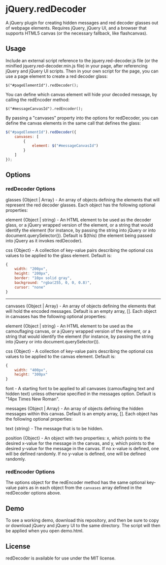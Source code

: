 
# jQuery.redDecoder

A jQuery plugin for creating hidden messages and red decoder glasses out of webpage elements. Requires jQuery, jQuery UI, and a browser that supports HTML5 canvas (or the necessary fallback, like flashcanvas).

## Usage

Include an external script reference to the jquery.red-decoder.js file (or the minified jquery.red-decoder.min.js file) in your page, after referencing jQuery and jQuery UI scripts. Then in your own script for the page, you can use a page element to create a red decoder glass:

`$("#pageElementId").redDecoder();`

You can define which canvas element will hide your decoded message, by calling the redEncoder method:

`$("#messageCanvasId").redEncoder();`

By passing a "canvases" property into the options for redDecoder, you can define the canvas elements in the same call that defines the glass:

```javascript
$("#pageElementId").redDecoder({
	canvases: [
		{
			element: $("#messageCanvasId")
		}
	]
});
```

## Options

### redDecoder Options

glasses {Object | Array} - An array of objects defining the elements that will represent the red decoder glasses. Each object has the following optional properties:

element {Object | string} - An HTML element to be used as the decoder glass, or a jQuery wrapped version of the element, or a string that would identify the element (for instance, by passing the string into jQuery or into document.querySelector()). Default is $(this) (the element being passed into jQuery as it invokes redDecoder).
	
css {Object} - A collection of key-value pairs describing the optional css values to be applied to the glass element. Default is:

```javascript
{
	width: "200px",
	height: "200px",
	border: "10px solid gray",
	background: "rgba(255, 0, 0, 0.8)",
	cursor: "none"
}
```

---

canvases {Object | Array} - An array of objects defining the elements that will hold the encoded messages. Default is an empty array, []. Each object in canvases has the following optional properties:

element {Object | string} - An HTML element to be used as the camouflaging canvas, or a jQuery wrapped version of the element, or a string that would identify the element (for instance, by passing the string into jQuery or into document.querySelector()).

css {Object} - A collection of key-value pairs describing the optional css values to be applied to the canvas element. Default is:

```javascript
{
	width: "400px",
	height: "300px"
}
```

font - A starting font to be applied to all canvases (camouflaging text and hidden text) unless otherwise specified in the messages option. Default is "14px Times New Roman".

messages {Object | Array} - An array of objects defining the hidden messages within this canvas. Default is an empty array, []. Each object has the following optional properties:
	
text {string} - The message that is to be hidden.

position {Object} - An object with two properties: x, which points to the desired x-value for the message in the canvas, and y, which points to the desired y-value for the message in the canvas. If no x-value is defined, one will be defined randomly. If no y-value is defined, one will be defined randomly.

### redEncoder Options

The options object for the redEncoder method has the same optional key-value pairs as in each object from the `canvases` array defined in the redDecoder options above.

## Demo

To see a working demo, download this repository, and then be sure to copy or download jQuery and jQuery UI to the same directory. The script will then be applied when you open demo.html.

## License

redDecoder is available for use under the MIT license.
